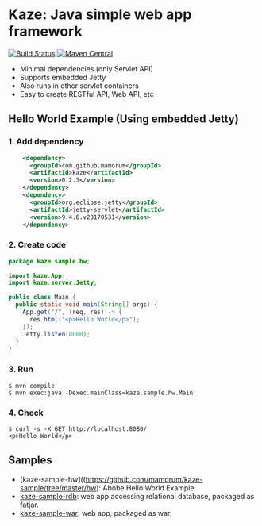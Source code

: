 # Kaze: Java simple web app framework
[![Build Status](https://travis-ci.org/mamorum/kaze.svg?branch=master)](https://travis-ci.org/mamorum/kaze)
[![Maven Central](https://maven-badges.herokuapp.com/maven-central/com.github.mamorum/kaze/badge.svg)](https://maven-badges.herokuapp.com/maven-central/com.github.mamorum/kaze)

- Minimal dependencies (only Servlet API)
- Supports embedded Jetty
- Also runs in other servlet containers
- Easy to create RESTful API, Web API, etc


## Hello World Example (Using embedded Jetty)
### 1. Add dependency
```xml
    <dependency>
      <groupId>com.github.mamorum</groupId>
      <artifactId>kaze</artifactId>
      <version>0.2.3</version>
    </dependency>
    <dependency>
      <groupId>org.eclipse.jetty</groupId>
      <artifactId>jetty-servlet</artifactId>
      <version>9.4.6.v20170531</version>
    </dependency>
```

### 2. Create code
```java
package kaze.sample.hw;

import kaze.App;
import kaze.server.Jetty;

public class Main {
  public static void main(String[] args) {
    App.get("/", (req, res) -> {
      res.html("<p>Hello World</p>");
    });
    Jetty.listen(8080);
  }
}
```

### 3. Run
```
$ mvn compile
$ mvn exec:java -Dexec.mainClass=kaze.sample.hw.Main
```

### 4. Check
```
$ curl -s -X GET http://localhost:8080/
<p>Hello World</p>
```

## Samples
- [kaze-sample-hw]((https://github.com/mamorum/kaze-sample/tree/master/hw): Abobe Hello World Example.
- [kaze-sample-rdb](https://github.com/mamorum/kaze-sample/tree/master/rdb): web app accessing relational database, packaged as fatjar.
- [kaze-sample-war](https://github.com/mamorum/kaze-sample/tree/master/server): web app, packaged as war.
